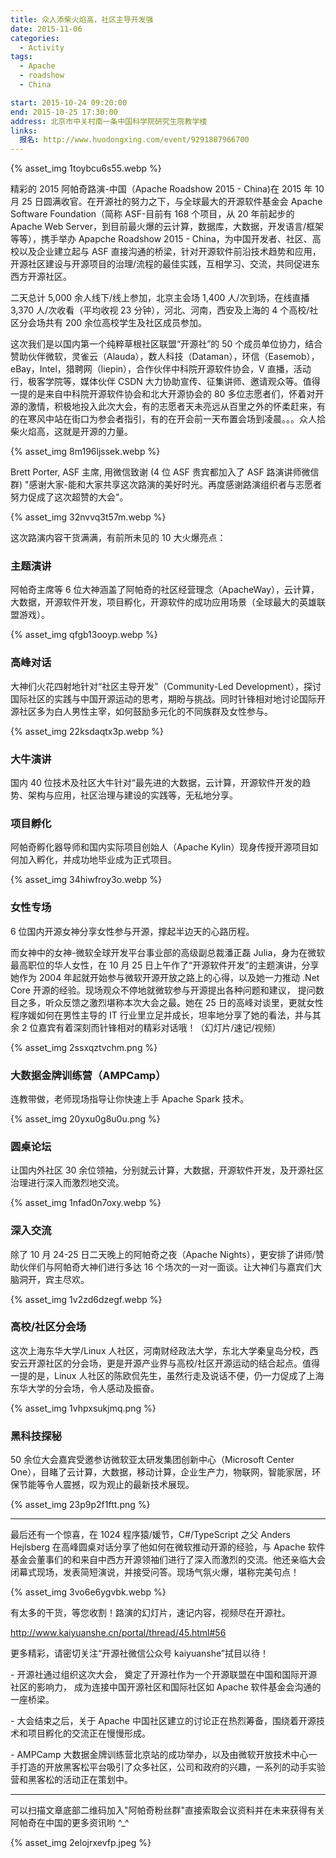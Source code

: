 ```yaml
---
title: 众人添柴火焰高，社区主导开发强
date: 2015-11-06
categories:
  - Activity
tags:
  - Apache
  - roadshow
  - China

start: 2015-10-24 09:20:00
end: 2015-10-25 17:30:00
address: 北京市中关村南一条中国科学院研究生院教学楼
links:
  报名: http://www.huodongxing.com/event/9291887966700
---
```


{% asset_img 1toybcu6s55.webp  %}

精彩的 2015 阿帕奇路演-中国（Apache Roadshow 2015 - China)在 2015 年 10 月 25 日圆满收官。在开源社的努力之下，与全球最大的开源软件基金会 Apache Software Foundation（简称 ASF-目前有 168 个项目，从 20 年前起步的 Apache Web Server，到目前最火爆的云计算，数据库，大数据，开发语言/框架等等），携手举办 Apapche Roadshow 2015 - China，为中国开发者、社区、高校以及企业建立起与 ASF 直接沟通的桥梁，针对开源软件前沿技术趋势和应用，开源社区建设与开源项目的治理/流程的最佳实践，互相学习、交流，共同促进东西方开源社区。

二天总计 5,000 余人线下/线上参加，北京主会场 1,400 人/次到场，在线直播 3,370 人/次收看（平均收视 23 分钟），河北、河南，西安及上海的 4 个高校/社区分会场共有 200 余位高校学生及社区成员参加。

这次我们是以国内第一个纯粹草根社区联盟“开源社”的 50 个成员单位协力，结合赞助伙伴微软，灵雀云（Alauda），数人科技（Dataman），环信（Easemob），eBay，Intel，猎聘网（liepin），合作伙伴中科院开源软件协会，V 直播，活动行，极客学院等，媒体伙伴 CSDN 大力协助宣传、征集讲师、邀请观众等。值得一提的是来自中科院开源软件协会和北大开源协会的 80 多位志愿者们，怀着对开源的激情，积极地投入此次大会，有的志愿者天未亮远从百里之外的怀柔赶来，有的在寒风中站在街口为参会者指引，有的在开会前一天布置会场到凌晨。。。众人拾柴火焰高，这就是开源的力量。

{% asset_img 8m196ljssek.webp  %}

Brett Porter, ASF 主席, 用微信致谢 (4 位 ASF 贵宾都加入了 ASF 路演讲师微信群) "感谢大家-能和大家共享这次路演的美好时光。再度感谢路演组织者与志愿者努力促成了这次超赞的大会"。

{% asset_img 32nvvq3t57m.webp  %}

<!-- more -->

这次路演内容干货满满，有前所未见的 10 大火爆亮点：

### 主题演讲

阿帕奇主席等 6 位大神涵盖了阿帕奇的社区经营理念（ApacheWay），云计算，大数据，开源软件开发，项目孵化，开源软件的成功应用场景（全球最大的英雄联盟游戏）。

{% asset_img qfgb13ooyp.webp  %}

### 高峰对话

大神们火花四射地针对“社区主导开发”（Community-Led Development），探讨国际社区的实践与中国开源运动的思考，期盼与挑战。同时针锋相对地讨论国际开源社区多为白人男性主宰，如何鼓励多元化的不同族群及女性参与。

{% asset_img 22ksdaqtx3p.webp  %}

### 大牛演讲

国内 40 位技术及社区大牛针对“最先进的大数据，云计算，开源软件开发的趋势、架构与应用，社区治理与建设的实践等，无私地分享。

### 项目孵化

阿帕奇孵化器导师和国内实际项目创始人（Apache Kylin）现身传授开源项目如何加入孵化，并成功地毕业成为正式项目。

{% asset_img 34hiwfroy3o.webp  %}

### 女性专场

6 位国内开源女神分享女性参与开源，撑起半边天的心路历程。

而女神中的女神-微软全球开发平台事业部的高级副总裁潘正磊 Julia，身为在微软最高职位的华人女性，在 10 月 25 日上午作了“开源软件开发”的主题演讲，分享她作为 2004 年起就开始参与微软开源开放之路上的心得，以及她一力推动 .Net Core 开源的经验。现场观众不停地就微软参与开源提出各种问题和建议， 提问数目之多，听众反馈之激烈堪称本次大会之最。她在 25 日的高峰对谈里，更就女性程序媛如何在男性主导的 IT 行业里立足并成长，坦率地分享了她的看法，并与其余 2 位嘉宾有着深刻而针锋相对的精彩对话哦！（幻灯片/速记/视频）

{% asset_img 2ssxqztvchm.png  %}

### 大数据金牌训练营（AMPCamp）

连教带做，老师现场指导让你快速上手 Apache Spark 技术。

{% asset_img 20yxu0g8u0u.png  %}

### 圆桌论坛

让国内外社区 30 余位领袖，分别就云计算，大数据，开源软件开发，及开源社区治理进行深入而激烈地交流。

{% asset_img 1nfad0n7oxy.webp  %}

### 深入交流

除了 10 月 24-25 日二天晚上的阿帕奇之夜（Apache Nights），更安排了讲师/赞助伙伴们与阿帕奇大神们进行多达 16 个场次的一对一面谈。让大神们与嘉宾们大脑洞开，宾主尽欢。

{% asset_img 1v2zd6dzegf.webp  %}

### 高校/社区分会场

这次上海东华大学/Linux 人社区，河南财经政法大学，东北大学秦皇岛分校，西安云开源社区的分会场，更是开源产业界与高校/社区开源运动的结合起点。值得一提的是，Linux 人社区的陈欧侃先生，虽然行走及说话不便，仍一力促成了上海东华大学的分会场，令人感动及振奋。

{% asset_img 1vhpxsukjmq.png  %}

### 黑科技探秘

50 余位大会嘉宾受邀参访微软亚太研发集团创新中心（Microsoft Center One），目睹了云计算，大数据，移动计算，企业生产力，物联网，智能家居，环保节能等令人震撼，叹为观止的最新技术展现。

{% asset_img 23p9p2f1ftt.png  %}

---

最后还有一个惊喜，在 1024 程序猿/媛节，C#/TypeScript 之父 Anders Hejlsberg 在高峰圆桌对话分享了他如何在微软推动开源的经验，与 Apache 软件基金会董事们的和来自中西方开源领袖们进行了深入而激烈的交流。他还亲临大会闭幕式现场，发表简短演说，并接受问答。现场气氛火爆，堪称完美句点！

{% asset_img 3vo6e6ygvbk.webp  %}

有太多的干货，等您收割！路演的幻灯片，速记内容，视频尽在开源社。

http://www.kaiyuanshe.cn/portal/thread/45.html#56

更多精彩，请密切关注“开源社微信公众号 kaiyuanshe”拭目以待！

\- 开源社通过组织这次大会， 奠定了开源社作为一个开源联盟在中国和国际开源社区的影响力， 成为连接中国开源社区和国际社区如 Apache 软件基金会沟通的一座桥梁。

\- 大会结束之后，关于 Apache 中国社区建立的讨论正在热烈筹备，围绕着开源技术和项目孵化的交流正在慢慢形成。

\- AMPCamp 大数据金牌训练营北京站的成功举办，以及由微软开放技术中心一手打造的开放黑客松平台吸引了众多社区，公司和政府的兴趣，一系列的动手实验营和黑客松的活动正在策划中。

---

可以扫描文章底部二维码加入"阿帕奇粉丝群"直接索取会议资料并在未来获得有关阿帕奇在中国的更多资讯哟 ^\_^

{% asset_img 2elojrxevfp.jpeg  %}
